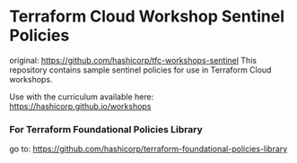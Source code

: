 # Terraform Cloud Workshop Sentinel Policies
original: https://github.com/hashicorp/tfc-workshops-sentinel
This repository contains sample sentinel policies for use in Terraform Cloud workshops.

Use with the curriculum available here: https://hashicorp.github.io/workshops

### For Terraform Foundational Policies Library 
go to: 
https://github.com/hashicorp/terraform-foundational-policies-library
